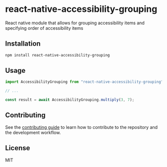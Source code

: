 # react-native-accessibility-grouping

React native module that allows for grouping accessibility items and specifying order of accessibility items

## Installation

```sh
npm install react-native-accessibility-grouping
```

## Usage

```js
import AccessibilityGrouping from "react-native-accessibility-grouping";

// ...

const result = await AccessibilityGrouping.multiply(3, 7);
```

## Contributing

See the [contributing guide](CONTRIBUTING.md) to learn how to contribute to the repository and the development workflow.

## License

MIT
